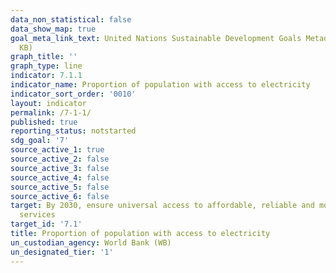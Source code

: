 ```yaml
---
data_non_statistical: false
data_show_map: true
goal_meta_link_text: United Nations Sustainable Development Goals Metadata (PDF 212
  KB)
graph_title: ''
graph_type: line
indicator: 7.1.1
indicator_name: Proportion of population with access to electricity
indicator_sort_order: '0010'
layout: indicator
permalink: /7-1-1/
published: true
reporting_status: notstarted
sdg_goal: '7'
source_active_1: true
source_active_2: false
source_active_3: false
source_active_4: false
source_active_5: false
source_active_6: false
target: By 2030, ensure universal access to affordable, reliable and modern energy
  services
target_id: '7.1'
title: Proportion of population with access to electricity
un_custodian_agency: World Bank (WB)
un_designated_tier: '1'
---
```

